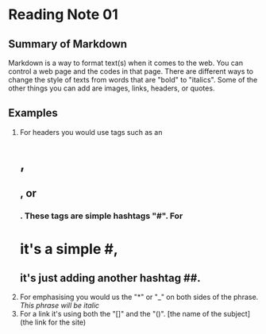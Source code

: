 # Reading Note 01

## Summary of Markdown

Markdown is a way to format text(s) when it comes to the web. You can control a web page and the codes in that page. There are different ways to change the style of texts from words that are "bold" to "italics". Some of the other things you can add are images, links, headers, or quotes.

## Examples
1. For headers you would use tags such as an <h1>, <h2>, or <h3>. These tags are simple hashtags "#". For <h1> it's a simple #, <h2> it's just adding another hashtag ##.
1. For emphasising you would us the "*" or "_" on both sides of the phrase. *This phrase will be italic*
1. For a link it's using both the "[]" and the "()". [the name of the subject](the link for the site)
